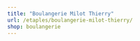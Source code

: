 ```yaml
---
title: "Boulangerie Milot Thierry"
url: /etaples/boulangerie-milot-thierry/
shop: boulangerie
---
```

